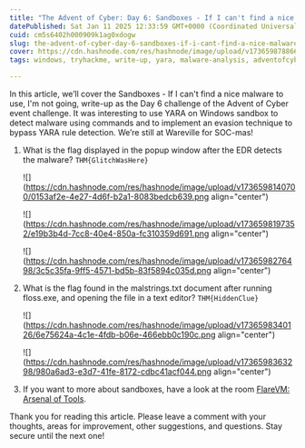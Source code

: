 ```yaml
---
title: "The Advent of Cyber: Day 6: Sandboxes - If I can't find a nice malware to use, I'm not going (TryHackMe)"
datePublished: Sat Jan 11 2025 12:33:59 GMT+0000 (Coordinated Universal Time)
cuid: cm5s6402h000909k1ag0xdogw
slug: the-advent-of-cyber-day-6-sandboxes-if-i-cant-find-a-nice-malware-to-use-im-not-going-tryhackme
cover: https://cdn.hashnode.com/res/hashnode/image/upload/v1736598788661/8894c5e5-d4c8-47e3-a7a9-a0f98dd73c7c.png
tags: windows, tryhackme, write-up, yara, malware-analysis, adventofcyber2024

---
```


In this article, we’ll cover the Sandboxes - If I can't find a nice malware to use, I'm not going, write-up as the Day 6 challenge of the Advent of Cyber event challenge. It was interesting to use YARA on Windows sandbox to detect malware using commands and to implement an evasion technique to bypass YARA rule detection. We’re still at Wareville for SOC-mas!

1. What is the flag displayed in the popup window after the EDR detects the malware? `THM{GlitchWasHere}`  
    
    ![](https://cdn.hashnode.com/res/hashnode/image/upload/v1736598140700/0153af2e-4e27-4d6f-b2a1-8083bedcb639.png align="center")
    
    ![](https://cdn.hashnode.com/res/hashnode/image/upload/v1736598197352/e19b3b4d-7cc8-40e4-850a-fc310359d691.png align="center")
    
    ![](https://cdn.hashnode.com/res/hashnode/image/upload/v1736598276498/3c5c35fa-9ff5-4571-bd5b-83f5894c035d.png align="center")
    
2. What is the flag found in the malstrings.txt document after running floss.exe, and opening the file in a text editor? `THM{HiddenClue}`  
    
    ![](https://cdn.hashnode.com/res/hashnode/image/upload/v1736598340126/6e75624a-4c1e-4fdb-b06e-466ebb0c190c.png align="center")
    
    ![](https://cdn.hashnode.com/res/hashnode/image/upload/v1736598363298/980a6ad3-e3d7-41fe-8172-cdbc41acf044.png align="center")
    
3. If you want to more about sandboxes, have a look at the room [FlareVM: Arsenal of Tools](https://tryhackme.com/r/room/flarevmarsenaloftools).
    

Thank you for reading this article. Please leave a comment with your thoughts, areas for improvement, other suggestions, and questions. Stay secure until the next one!